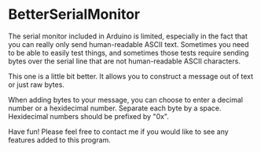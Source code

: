 # BetterSerialMonitor
The serial monitor included in Arduino is limited, especially in the fact that you can really only send human-readable ASCII text. Sometimes you need to be able to easily test things, and sometimes those tests require sending bytes over the serial line that are not human-readable ASCII characters.

This one is a little bit better. It allows you to construct a message out of text or just raw bytes. 

When adding bytes to your message, you can choose to enter a decimal number or a hexidecimal number. Separate each byte by a space. Hexidecimal numbers should be prefixed by "0x".

Have fun! Please feel free to contact me if you would like to see any features added to this program.
